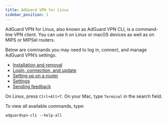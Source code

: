 ```yaml
---
title: AdGuard VPN for Linux
sidebar_position: 1
---
```


AdGuard VPN for Linux, also known as AdGuard VPN CLI, is a command-line VPN client. You can use it on Linux or macOS devices as well as on MIPS or MIPSel routers.

Below are commands you may need to log in, connect, and manage AdGuard VPN’s settings.

- [Installation and removal](/adguard-vpn-for-linux/installation)
- [Login, connection, and update](/adguard-vpn-for-linux/login)
- [Setting up on a router](/adguard-vpn-for-linux/setting-up-on-a-router)
- [Settings](/adguard-vpn-for-linux/settings)
- [Sending feedback](/adguard-vpn-for-linux/feedback)

On Linux, press `Ctrl+Alt+T`. On your Mac, type `Terminal` in the search field.

To view all available commands, type:

```
adguardvpn-cli --help-all
```
